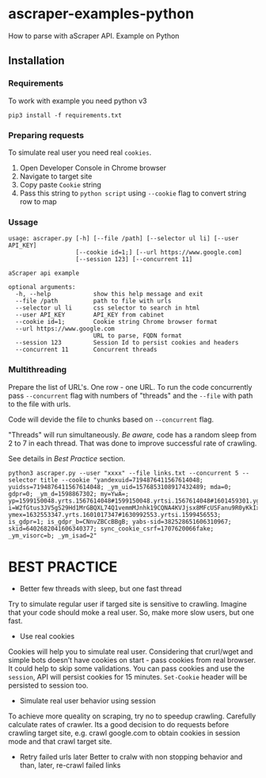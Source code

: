 # ascraper-examples-python
How to parse with aScraper API. Example on Python

## Installation

### Requirements

To work with example you need python v3

``pip3 install -f requirements.txt``


### Preparing requests

To simulate real user you need real ``cookies``.

1. Open Developer Console in Chrome browser
2. Navigate to target site
3. Copy paste ``Cookie`` string
4. Pass this string to ``python script`` using ``--cookie`` flag to convert string row to map

### Ussage

```
usage: ascraper.py [-h] [--file /path] [--selector ul li] [--user API_KEY]
                   [--cookie id=1;] [--url https://www.google.com]
                   [--session 123] [--concurrent 11]

aScraper api example

optional arguments:
  -h, --help            show this help message and exit
  --file /path          path to file with urls
  --selector ul li      css selector to search in html
  --user API_KEY        API_KEY from cabinet
  --cookie id=1;        Cookie string Chrome browser format
  --url https://www.google.com
                        URL to parse, FQDN format
  --session 123         Session Id to persist cookies and headers
  --concurrent 11       Concurrent threads
```

### Multithreading

Prepare the list of URL's. One row - one URL.
To run the code concurrently pass ``--concurrent`` flag with numbers of "threads" and the ``--file`` with path to the file with urls.

Code will devide the file to chunks based on ``--concurrent`` flag.

"Threads" will run simultaneously. *Be aware,* code has a random sleep from 2 to 7 in each thread. That was done to improve successful rate of crawling.

See details in *Best Practice* section.

```
python3 ascraper.py --user "xxxx" --file links.txt --concurrent 5 --selector title --cookie "yandexuid=7194876411567614048; yuidss=7194876411567614048; _ym_uid=1576853108917432489; mda=0; gdpr=0; _ym_d=1598867302; my=YwA=; yp=1599150048.yrts.1567614048#1599150048.yrtsi.1567614048#1601459301.ygu.1#1614635304.szm.2:1920x1200:1920x1041#1601545715.csc.1; i=W2fGtus3JV5gS29Hd1MrGBQXL74Q1vemmMJnhk19CQNA4KVJjsx8MFcUSFanu9R0yKkIxpTD1p0thV8ziZmH6Iomxtg=; ymex=1632553347.yrts.1601017347#1630992553.yrtsi.1599456553; is_gdpr=1; is_gdpr_b=CNnvZBCcBBgB; yabs-sid=382528651606310967; skid=6402682041606340377; sync_cookie_csrf=1707620066fake; _ym_visorc=b; _ym_isad=2"

```

# BEST PRACTICE
* Better few threads with sleep, but one fast thread

Try to simulate regular user if targed site is sensitive to crawling. Imagine that your code should moke a real user. So, make more slow users, but one fast.

* Use real cookies

Cookies will help you to simulate real user. Considering that crurl/wget and simple bots doesn’t have cookies on start - pass cookies from real browser.
It could help to skip some validations.
You can pass cookies and use the ``session``, API will persist cookies for 15 minutes. ``Set-Cookie`` header will be persisted to session too.

* Simulate real user behavior using session

To achieve more queality on scraping, try no to speedup crawling. Carefully calculate rates of crawler. 
Its a good decision to do requests before crawling target site, e.g. crawl google.com to obtain cookies in session mode and that crawl target site.

* Retry failed urls later
Better to cralw with non stopping behavior and than, later, re-crawl failed links
